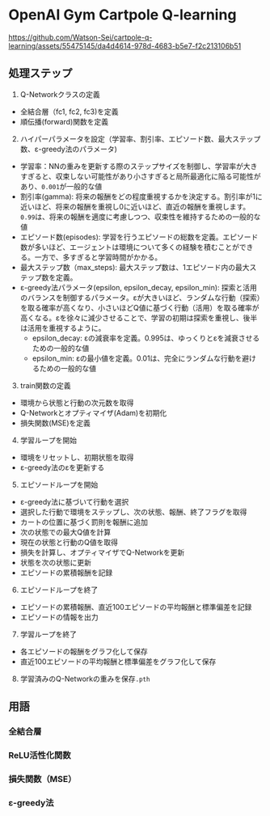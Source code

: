 # OpenAI Gym Cartpole Q-learning


https://github.com/Watson-Sei/cartpole-q-learning/assets/55475145/da4d4614-978d-4683-b5e7-f2c213106b51



## 処理ステップ
1. Q-Networkクラスの定義
- 全結合層（fc1, fc2, fc3)を定義
- 順伝播(forward)関数を定義

2. ハイパーパラメータを設定（学習率、割引率、エピソード数、最大ステップ数、ε-greedy法のパラメータ)
- 学習率：NNの重みを更新する際のステップサイズを制御し、学習率が大きすぎると、収束しない可能性があり小さすぎると局所最適化に陥る可能性があり、`0.001`が一般的な値
- 割引率(gamma): 将来の報酬をどの程度重視するかを決定する。割引率が1に近いほど、将来の報酬を重視し0に近いほど、直近の報酬を重視します。`0.99`は、将来の報酬を適度に考慮しつつ、収束性を維持するための一般的な値
- エピソード数(episodes): 学習を行うエピソードの総数を定義。エピソード数が多いほど、エージェントは環境について多くの経験を積むことができる。一方で、多すぎると学習時間がかかる。
- 最大ステップ数（max_steps): 最大ステップ数は、1エピソード内の最大ステップ数を定義。
- ε-greedy法パラメータ(epsilon, epsilon_decay, epsilon_min): 探索と活用のバランスを制御するパラメータ。εが大きいほど、ランダムな行動（探索）を取る確率が高くなり、小さいほどQ値に基づく行動（活用）を取る確率が高くなる。εを徐々に減少させることで、学習の初期は探索を重視し、後半は活用を重視するように。
    - epsilon_decay: εの減衰率を定義。0.995は、ゆっくりとεを減衰させるための一般的な値
    - epsilon_min: εの最小値を定義。0.01は、完全にランダムな行動を避けるための一般的な値

3. train関数の定義
- 環境から状態と行動の次元数を取得
- Q-Networkとオプティマイザ(Adam)を初期化
- 損失関数(MSE)を定義

4. 学習ループを開始
- 環境をリセットし、初期状態を取得
- ε-greedy法のεを更新する

5. エピソードループを開始
- ε-greedy法に基づいて行動を選択
- 選択した行動で環境をステップし、次の状態、報酬、終了フラグを取得
- カートの位置に基づく罰則を報酬に追加
- 次の状態での最大Q値を計算
- 現在の状態と行動のQ値を取得
- 損失を計算し、オプティマイザでQ-Networkを更新
- 状態を次の状態に更新
- エピソードの累積報酬を記録

6. エピソードループを終了
- エピソードの累積報酬、直近100エピソードの平均報酬と標準偏差を記録
- エピソードの情報を出力

7. 学習ループを終了
- 各エピソードの報酬をグラフ化して保存
- 直近100エピソードの平均報酬と標準偏差をグラフ化して保存

8. 学習済みのQ-Networkの重みを保存`.pth`


## 用語
### 全結合層
### ReLU活性化関数
### 損失関数（MSE）
### ε-greedy法
